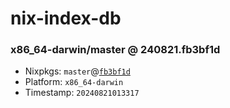 # nix-index-db
### x86_64-darwin/master @ 240821.fb3bf1d
- Nixpkgs: `master`@[`fb3bf1d`](https://github.com/NixOS/nixpkgs/commit/fb3bf1dec8573d3dd17fab205ecb88fddadc53c0)
- Platform: `x86_64-darwin`
- Timestamp: `20240821013317`
